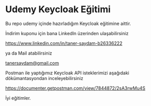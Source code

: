 # Udemy Keycloak Eğitimi
Bu repo udemy içinde hazırladığım Keycloak eğitimine aittir. 

İndirim kuponu için bana LinkedIn üzerinden ulaşabilirsiniz

https://www.linkedin.com/in/taner-saydam-b26336222

ya da Mail atabilirsiniz

tanersaydam@gmail.com

Postman ile yaptığımız Keycloak API isteklerimizi aşağıdaki dökümantasyondan inceleyebilirsiniz

https://documenter.getpostman.com/view/7844872/2sA3rwMu4S

İyi eğitimler.
